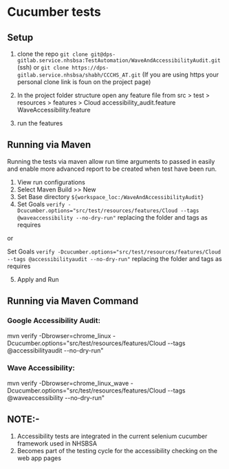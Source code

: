 # Cucumber tests

## Setup

1. clone the repo `git clone git@dps-gitlab.service.nhsbsa:TestAutomation/WaveAndAccessibilityAudit.git` (ssh) or `git clone https://dps-gitlab.service.nhsbsa/shabh/CCCHS_AT.git` (If you are using https your personal clone link is foun on the project page)

2. In the project folder structure open any feature file from src > test > resources > features > Cloud
accessibility_audit.feature
WaveAccessibility.feature

3. run the features

## Running via Maven

Running the tests via maven allow run time arguments to passed in easily and enable more advanced report to be created when test have been run.

1. View run configurations
2. Select Maven Build >> New
3. Set Base directory `${workspace_loc:/WaveAndAccessibilityAudit}`
4. Set Goals `verify -Dcucumber.options="src/test/resources/features/Cloud --tags @waveaccessibility --no-dry-run"` replacing the folder and tags as requires

or 

Set Goals `verify -Dcucumber.options="src/test/resources/features/Cloud --tags @accessibilityaudit --no-dry-run"` replacing the folder and tags as requires

5. Apply and Run

## Running via Maven Command

### Google Accessibility Audit:
mvn verify -Dbrowser=chrome_linux -Dcucumber.options="src/test/resources/features/Cloud --tags @accessibilityaudit --no-dry-run"

### Wave Accessibility:
mvn verify -Dbrowser=chrome_linux_wave -Dcucumber.options="src/test/resources/features/Cloud --tags @waveaccessibility --no-dry-run"


## NOTE:-
1. Accessibility tests are integrated in the current selenium cucumber framework used in NHSBSA
2. Becomes part of the testing cycle for the accessibility checking on the web app pages
